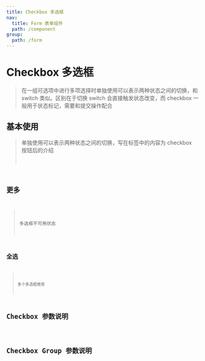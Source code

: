 ```yaml
---
title: Checkbox 多选框
nav:
  title: Form 表单组件
  path: /component
group:
  path: /form
---
```


# Checkbox 多选框

> 在一组可选项中进行多项选择时单独使用可以表示两种状态之间的切换，和 switch 类似。区别在于切换 switch 会直接触发状态改变，而 checkbox 一般用于状态标记，需要和提交操作配合

## 基本使用

> 单独使用可以表示两种状态之间的切换，写在标签中的内容为 checkbox 按钮后的介绍 <code src="./demo/index1.tsx" />

## 更多

> 多选框不可用状态 <code src="./demo/index2.tsx" />

## 全选

> 多个多选框使用 <code src="./demo/index3.tsx" />

# Checkbox 参数说明

<API src='./CheckboxAll/index.tsx'></API>

# Checkbox Group 参数说明

<API src='./CheckboxGroup/index.tsx'></API>
